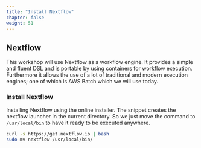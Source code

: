 ```yaml
---
title: "Install Nextflow"
chapter: false
weight: 51
---
```


## Nextflow

This workshop will use Nextflow as a workflow engine. It provides a simple and fluent DSL and is portable by using containers for workflow execution.
Furthermore it allows the use of a lot of traditional and modern execution engines; one of which is AWS Batch which we will use today.

### Install Nextflow

Installing Nextflow using the online installer.
The snippet creates the nextflow launcher in the current directory. So we just move the command to `/usr/local/bin` to have it ready to be executed anywhere.

```bash
curl -s https://get.nextflow.io | bash
sudo mv nextflow /usr/local/bin/
```

